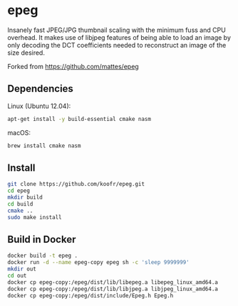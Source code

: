 epeg
====

Insanely fast JPEG/JPG thumbnail scaling with the minimum fuss and CPU
overhead. It makes use of libjpeg features of being able to load an image by
only decoding the DCT coefficients needed to reconstruct an image of the size
desired.

Forked from https://github.com/mattes/epeg

## Dependencies

Linux (Ubuntu 12.04):

```sh
apt-get install -y build-essential cmake nasm
```

macOS:

```sh
brew install cmake nasm
```

## Install

```sh
git clone https://github.com/koofr/epeg.git
cd epeg
mkdir build
cd build
cmake ..
sudo make install
```

## Build in Docker

```sh
docker build -t epeg .
docker run -d --name epeg-copy epeg sh -c 'sleep 9999999'
mkdir out
cd out
docker cp epeg-copy:/epeg/dist/lib/libepeg.a libepeg_linux_amd64.a
docker cp epeg-copy:/epeg/dist/lib/libjpeg.a libjpeg_linux_amd64.a
docker cp epeg-copy:/epeg/dist/include/Epeg.h Epeg.h
```
